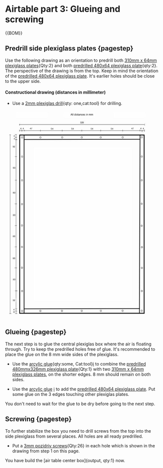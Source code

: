 # Airtable part 3: Glueing and screwing

{{BOM}}


## Predrill side plexiglass plates {pagestep}

Use the following drawing as an orientation to predrill both [310mm x 64mm plexiglass plates](plexiglass.yml#310x64pg){Qty:2} and both [predrilled 480x64 plexiglass plate](fromstep){qty:2}. 
The perspective of the drawing is from the top. Keep in mind the orientation of the [predrilled 480x64 plexiglass plate](fromstep). It's earlier holes should be close to the upper side.


#### Constructional drawing (distances in millimeter)
- Use a [2mm plexiglas drill](tools.yml#2mmdrill){qty: one,cat:tool} for drilling.


![](images/side_plates.jpg)

## Glueing {pagestep}

The next step is to glue the central plexiglas box where the air is floating through. Try to keep the predrilled holes free of glue. It's recommended to place the glue on the 8 mm wide sides of the plexiglass.

- Use the [arcylic glue](tools.yml#acrifix_192){qty:some, Cat:tool}[i](glueingadvise.md) to combine the [predrilled 480mmx326mm plexiglass plate](fromstep){Qty:1} with two [310mm x 64mm plexiglass plates](plexiglass.yml#310x64pg), on the shorter edges. 8 mm should remain on both sides. 


- Use the [arcylic glue](tools.yml#acrifix_192) [i](glueingadvise.md) to add the [predrilled 480x64 plexiglass plate](fromstep). Put some glue on the 3 edges touching other plexiglas plates.

You don't need to wait for the glue to be dry before going to the next step.

## Screwing {pagestep}

To further stabilize the box you need to drill screws from the top into the side plexiglass from several places. All holes are all ready predrilled. 



- Put a [3mm pozidriv screws](screws.yml#3mm_pozidriv){Qty:26} in each hole which is shown in the drawing from step 1 on this page. 





You have build the [air table center box]{output, qty:1} now.


